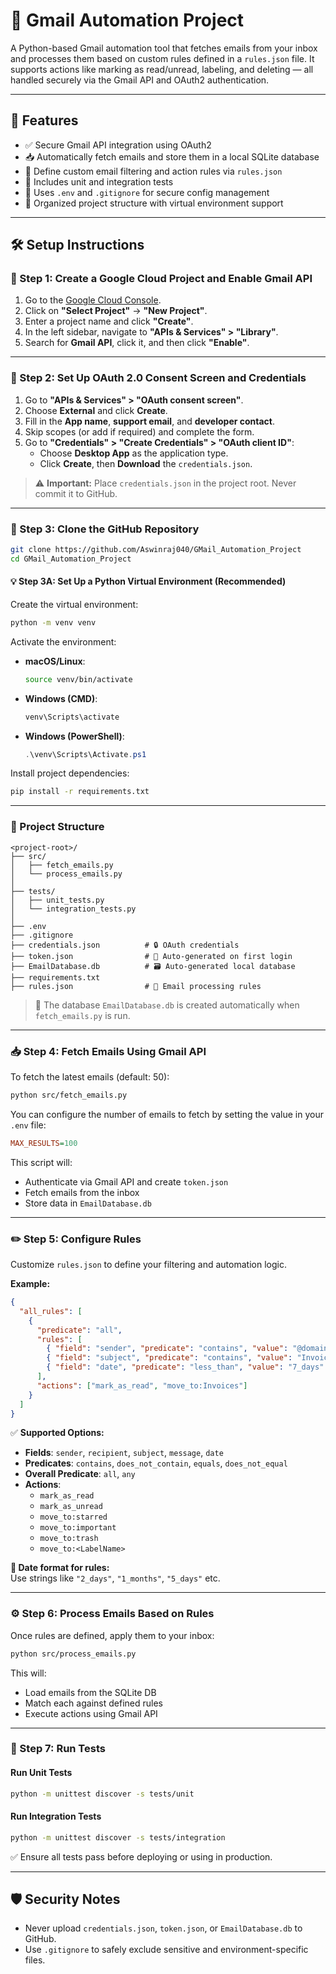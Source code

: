 # 📧 Gmail Automation Project

A Python-based Gmail automation tool that fetches emails from your inbox and processes them based on custom rules defined in a `rules.json` file. It supports actions like marking as read/unread, labeling, and deleting — all handled securely via the Gmail API and OAuth2 authentication.

---

## 🚀 Features

- ✅ Secure Gmail API integration using OAuth2  
- 📥 Automatically fetch emails and store them in a local SQLite database  
- 📜 Define custom email filtering and action rules via `rules.json`  
- 🧪 Includes unit and integration tests  
- 🔐 Uses `.env` and `.gitignore` for secure config management  
- 📂 Organized project structure with virtual environment support  

---

## 🛠️ Setup Instructions

### 📌 Step 1: Create a Google Cloud Project and Enable Gmail API

1. Go to the [Google Cloud Console](https://console.cloud.google.com/).
2. Click on **"Select Project"** → **"New Project"**.
3. Enter a project name and click **"Create"**.
4. In the left sidebar, navigate to **"APIs & Services" > "Library"**.
5. Search for **Gmail API**, click it, and then click **"Enable"**.

---

### 🔐 Step 2: Set Up OAuth 2.0 Consent Screen and Credentials

1. Go to **"APIs & Services" > "OAuth consent screen"**.
2. Choose **External** and click **Create**.
3. Fill in the **App name**, **support email**, and **developer contact**.
4. Skip scopes (or add if required) and complete the form.
5. Go to **"Credentials" > "Create Credentials" > "OAuth client ID"**:
   - Choose **Desktop App** as the application type.
   - Click **Create**, then **Download** the `credentials.json`.

> ⚠️ **Important:** Place `credentials.json` in the project root. Never commit it to GitHub.

---

### 🧱 Step 3: Clone the GitHub Repository

```bash
git clone https://github.com/Aswinraj040/GMail_Automation_Project
cd GMail_Automation_Project
```

#### 💡 Step 3A: Set Up a Python Virtual Environment (Recommended)

Create the virtual environment:

```bash
python -m venv venv
```

Activate the environment:

- **macOS/Linux**:

  ```bash
  source venv/bin/activate
  ```

- **Windows (CMD)**:

  ```bash
  venv\Scripts\activate
  ```

- **Windows (PowerShell)**:

  ```powershell
  .\venv\Scripts\Activate.ps1
  ```

Install project dependencies:

```bash
pip install -r requirements.txt
```

---

### 📂 Project Structure

```
<project-root>/
├── src/
│   ├── fetch_emails.py
│   └── process_emails.py
│
├── tests/
│   ├── unit_tests.py
│   └── integration_tests.py
│
├── .env
├── .gitignore
├── credentials.json          # 🔒 OAuth credentials
├── token.json                # 🔐 Auto-generated on first login
├── EmailDatabase.db          # 🗃️ Auto-generated local database
├── requirements.txt
├── rules.json                # 📜 Email processing rules
```

> 📌 The database `EmailDatabase.db` is created automatically when `fetch_emails.py` is run.

---

### 📥 Step 4: Fetch Emails Using Gmail API

To fetch the latest emails (default: 50):

```bash
python src/fetch_emails.py
```

You can configure the number of emails to fetch by setting the value in your `.env` file:

```ini
MAX_RESULTS=100
```

This script will:

- Authenticate via Gmail API and create `token.json`
- Fetch emails from the inbox
- Store data in `EmailDatabase.db`

---

### ✏️ Step 5: Configure Rules

Customize `rules.json` to define your filtering and automation logic.

**Example:**

```json
{
  "all_rules": [
    {
      "predicate": "all",
      "rules": [
        { "field": "sender", "predicate": "contains", "value": "@domain.com" },
        { "field": "subject", "predicate": "contains", "value": "Invoice" },
        { "field": "date", "predicate": "less_than", "value": "7_days" }
      ],
      "actions": ["mark_as_read", "move_to:Invoices"]
    }
  ]
}
```

✅ **Supported Options:**

- **Fields**: `sender`, `recipient`, `subject`, `message`, `date`  
- **Predicates**: `contains`, `does_not_contain`, `equals`, `does_not_equal`  
- **Overall Predicate**: `all`, `any`  
- **Actions**:
  - `mark_as_read`
  - `mark_as_unread`
  - `move_to:starred`
  - `move_to:important`
  - `move_to:trash`
  - `move_to:<LabelName>`

**📅 Date format for rules:**  
Use strings like `"2_days"`, `"1_months"`, `"5_days"` etc.

---

### ⚙️ Step 6: Process Emails Based on Rules

Once rules are defined, apply them to your inbox:

```bash
python src/process_emails.py
```

This will:

- Load emails from the SQLite DB
- Match each against defined rules
- Execute actions using Gmail API

---

### 🧪 Step 7: Run Tests

#### Run Unit Tests

```bash
python -m unittest discover -s tests/unit
```

#### Run Integration Tests

```bash
python -m unittest discover -s tests/integration
```

✅ Ensure all tests pass before deploying or using in production.

---

## 🛡️ Security Notes

- Never upload `credentials.json`, `token.json`, or `EmailDatabase.db` to GitHub.
- Use `.gitignore` to safely exclude sensitive and environment-specific files.

